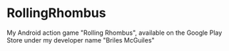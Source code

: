 # RollingRhombus
My Android action game "Rolling Rhombus", available on the Google Play Store under my developer name "Briles McGuiles"
